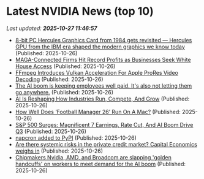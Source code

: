 # Latest NVIDIA News (top 10)
_Last updated: **2025-10-27 11:46:57**_

- [8-bit PC Hercules Graphics Card from 1984 gets revisited — Hercules GPU from the IBM era shaped the modern graphics we know today](https://www.tomshardware.com/pc-components/gpus/8-bit-pc-hercules-graphics-card-from-1984-gets-revisited-learn-how-a-hercules-gpu-from-the-ibm-era-shaped-the-modern-graphics-we-know-today) (Published: 2025-10-26)
- [MAGA-Connected Firms Hit Record Profits as Businesses Seek White House Access](https://www.ibtimes.com/maga-connected-firms-hit-record-profits-businesses-seek-white-house-access-3788435) (Published: 2025-10-26)
- [FFmpeg Introduces Vulkan Acceleration For Apple ProRes Video Decoding](https://www.phoronix.com/news/Vulkan-Apple-ProRes-Decode) (Published: 2025-10-26)
- [The AI boom is keeping employees well paid. It's also not letting them go anywhere.](https://www.businessinsider.com/ai-boom-employee-pay-restricting-golden-handcuffs-big-tech-2025-10) (Published: 2025-10-26)
- [AI Is Reshaping How Industries Run, Compete, And Grow](https://www.forbes.com/sites/gauravsharma/2025/10/26/ai-is-reshaping-how-industries-run-compete-and-grow/) (Published: 2025-10-26)
- [How Well Does ‘Football Manager 26’ Run On A Mac?](https://www.forbes.com/sites/barrycollins/2025/10/26/how-well-does-football-manager-26-run-on-a-mac/) (Published: 2025-10-26)
- [S&P 500 Surges: Magnificent 7 Earnings, Rate Cut, And AI Boom Drive Q3](https://www.forbes.com/sites/bill_stone/2025/10/26/sp-500-surges-magnificent-7-earnings-rate-cut-and-ai-boom-drive-q3/) (Published: 2025-10-26)
- [napcron added to PyPI](https://pypi.org/project/napcron/) (Published: 2025-10-26)
- [Are there systemic risks in the private credit market? Capital Economics weighs in](https://finance.yahoo.com/news/systemic-risks-private-credit-market-093004632.html) (Published: 2025-10-26)
- [Chipmakers Nvidia, AMD, and Broadcom are slapping 'golden handcuffs' on workers to meet demand for the AI boom](https://biztoc.com/x/c8d1ad9d0132bfc8) (Published: 2025-10-26)
